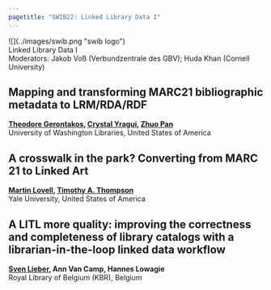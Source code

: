 ```yaml
---
pagetitle: "SWIB22: Linked Library Data I"
---
```



<div id="top">
<div class="column left">![](../images/swib.png "swib logo")</div>
<div class="column middle">Linked Library Data I</div>
<div class="column right"></div>
</div>

<div id="prog">
<div>Moderators: Jakob Voß (Verbundzentrale des GBV); Huda Khan (Cornell University)</div>
<!-- 2022-11-28 15:30 16:45</-->



## Mapping and transforming MARC21 bibliographic metadata to LRM/RDA/RDF

<b><u>Theodore Gerontakos</u>, <u>Crystal Yragui</u>, <u>Zhuo Pan</u></b><br />
University of Washington Libraries, United States of America



## A crosswalk in the park? Converting from MARC 21 to Linked Art

<b><u>Martin Lovell</u>, <u>Timothy A. Thompson</u></b><br />
Yale University, United States of America



## A LITL more quality: improving the correctness and completeness of library catalogs with a librarian-in-the-loop linked data workflow

<b><u>Sven Lieber</u>, Ann Van Camp, Hannes Lowagie</b><br />
Royal Library of Belgium (KBR), Belgium



</div>


